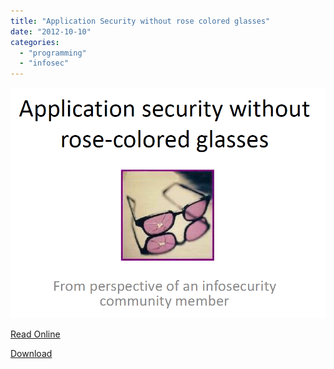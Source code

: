 ```yaml
---
title: "Application Security without rose colored glasses"
date: "2012-10-10"
categories:
  - "programming"
  - "infosec"
---
```


![Title](images/withoutrosecoloredglasses.png)

[Read Online](https://www.slideshare.net/samoylenko/application-security-without-rose-colored-glasses)

[Download](withoutrosecoloredglasses.pdf)
